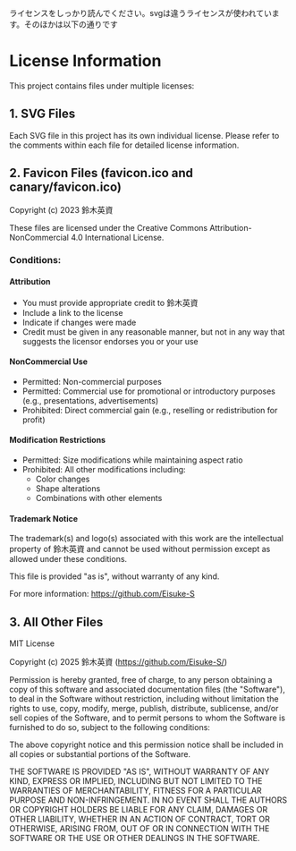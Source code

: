 ライセンスをしっかり読んでください。svgは違うライセンスが使われています。そのほかは以下の通りです
# License Information

This project contains files under multiple licenses:

## 1. SVG Files
Each SVG file in this project has its own individual license. Please refer to the comments within each file for detailed license information.

## 2. Favicon Files (favicon.ico and canary/favicon.ico)

Copyright (c) 2023 鈴木英資

These files are licensed under the Creative Commons Attribution-NonCommercial 4.0 International License.

### Conditions:

#### Attribution
- You must provide appropriate credit to 鈴木英資
- Include a link to the license
- Indicate if changes were made
- Credit must be given in any reasonable manner, but not in any way that suggests the licensor endorses you or your use

#### NonCommercial Use
- Permitted: Non-commercial purposes
- Permitted: Commercial use for promotional or introductory purposes (e.g., presentations, advertisements)
- Prohibited: Direct commercial gain (e.g., reselling or redistribution for profit)

#### Modification Restrictions
- Permitted: Size modifications while maintaining aspect ratio
- Prohibited: All other modifications including:
  - Color changes
  - Shape alterations
  - Combinations with other elements

#### Trademark Notice
The trademark(s) and logo(s) associated with this work are the intellectual property of 鈴木英資 and cannot be used without permission except as allowed under these conditions.

This file is provided "as is", without warranty of any kind.

For more information: https://github.com/Eisuke-S

## 3. All Other Files

MIT License

Copyright (c) 2025 鈴木英資 (https://github.com/Eisuke-S/)

Permission is hereby granted, free of charge, to any person obtaining a copy
of this software and associated documentation files (the "Software"), to deal
in the Software without restriction, including without limitation the rights
to use, copy, modify, merge, publish, distribute, sublicense, and/or sell
copies of the Software, and to permit persons to whom the Software is
furnished to do so, subject to the following conditions:

The above copyright notice and this permission notice shall be included in all
copies or substantial portions of the Software.

THE SOFTWARE IS PROVIDED "AS IS", WITHOUT WARRANTY OF ANY KIND, EXPRESS OR
IMPLIED, INCLUDING BUT NOT LIMITED TO THE WARRANTIES OF MERCHANTABILITY,
FITNESS FOR A PARTICULAR PURPOSE AND NON-INFRINGEMENT. IN NO EVENT SHALL THE
AUTHORS OR COPYRIGHT HOLDERS BE LIABLE FOR ANY CLAIM, DAMAGES OR OTHER
LIABILITY, WHETHER IN AN ACTION OF CONTRACT, TORT OR OTHERWISE, ARISING FROM,
OUT OF OR IN CONNECTION WITH THE SOFTWARE OR THE USE OR OTHER DEALINGS IN THE
SOFTWARE.
